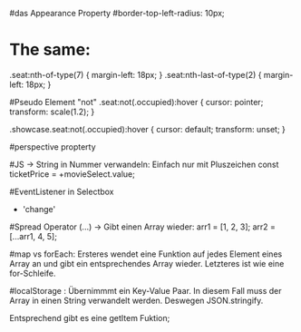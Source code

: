 #das Appearance Property
#border-top-left-radius: 10px;

# The same:

.seat:nth-of-type(7) {
margin-left: 18px;
}
.seat:nth-last-of-type(2) {
margin-left: 18px;
}

#Pseudo Element "not"
.seat:not(.occupied):hover {
cursor: pointer;
transform: scale(1.2);
}

.showcase.seat:not(.occupied):hover {
cursor: default;
transform: unset;
}

#perspective propterty

#JS -> String in Nummer verwandeln: Einfach nur mit Pluszeichen
const ticketPrice = +movieSelect.value;

#EventListener in Selectbox

- 'change'

#Spread Operator (...) -> Gibt einen Array wieder:
arr1 = [1, 2, 3];
arr2 = [...arr1, 4, 5];

#map vs forEach:
Ersteres wendet eine Funktion auf jedes Element eines Array an und gibt ein entsprechendes Array wieder. Letzteres ist wie eine for-Schleife.

#localStorage : Übernimmmt ein Key-Value Paar. In diesem Fall muss der Array in einen String verwandelt werden. Deswegen JSON.stringify.

Entsprechend gibt es eine getItem Fuktion;
